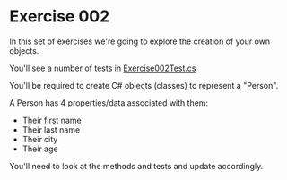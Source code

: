 # Exercise 002

In this set of exercises we're going to explore the creation of your own objects.

You'll see a number of tests in [Exercise002Test.cs](../Exercises.Tests/Exercise002Tests.cs)

You'll be required to create C# objects (classes) to represent a "Person".

A Person has 4 properties/data associated with them:

* Their first name
* Their last name
* Their city
* Their age

You'll need to look at the methods and tests and update accordingly.